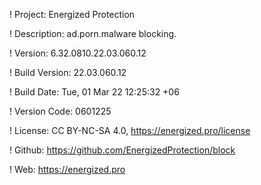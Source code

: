 ! Project: Energized Protection

! Description: ad.porn.malware blocking.

! Version: 6.32.0810.22.03.060.12

! Build Version: 22.03.060.12

! Build Date: Tue, 01 Mar 22 12:25:32 +06

! Version Code: 0601225

! License: CC BY-NC-SA 4.0, https://energized.pro/license

! Github: https://github.com/EnergizedProtection/block

! Web: https://energized.pro
